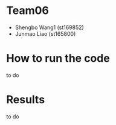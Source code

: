 # Team06
- Shengbo Wang1 (st169852)
- Junmao Liao (st165800)

# How to run the code
to do

# Results
to do
